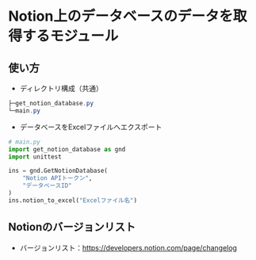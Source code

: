 # Notion上のデータベースのデータを取得するモジュール

## 使い方
- ディレクトリ構成（共通）
```powershell
├─get_notion_database.py
└─main.py
```


- データベースをExcelファイルへエクスポート

```python
# main.py
import get_notion_database as gnd
import unittest

ins = gnd.GetNotionDatabase(
    "Notion APIトークン",
    "データベースID"
)
ins.notion_to_excel("Excelファイル名")
```

## Notionのバージョンリスト
- バージョンリスト：https://developers.notion.com/page/changelog